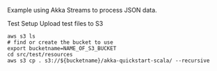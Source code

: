Example using Akka Streams to process JSON data.

Test Setup
Upload test files to S3

```
aws s3 ls
# find or create the bucket to use
export bucketname=NAME_OF_S3_BUCKET
cd src/test/resources 
aws s3 cp . s3://${bucketname}/akka-quickstart-scala/ --recursive
```

